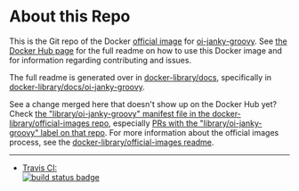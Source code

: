 # About this Repo

This is the Git repo of the Docker [official image](https://docs.docker.com/docker-hub/official_repos/) for [oi-janky-groovy](https://registry.hub.docker.com/_/oi-janky-groovy/). See [the Docker Hub page](https://registry.hub.docker.com/_/oi-janky-groovy/) for the full readme on how to use this Docker image and for information regarding contributing and issues.

The full readme is generated over in [docker-library/docs](https://github.com/docker-library/docs), specifically in [docker-library/docs/oi-janky-groovy](https://github.com/docker-library/docs/tree/master/oi-janky-groovy).

See a change merged here that doesn't show up on the Docker Hub yet? Check [the "library/oi-janky-groovy" manifest file in the docker-library/official-images repo](https://github.com/docker-library/official-images/blob/master/library/oi-janky-groovy), especially [PRs with the "library/oi-janky-groovy" label on that repo](https://github.com/docker-library/official-images/labels/library%2Foi-janky-groovy). For more information about the official images process, see the [docker-library/official-images readme](https://github.com/docker-library/official-images/blob/master/README.md).

---

-	[Travis CI:  
	![build status badge](https://img.shields.io/travis/docker-library/oi-janky-groovy/master.svg)](https://travis-ci.org/docker-library/oi-janky-groovy/branches)

<!-- THIS FILE IS GENERATED BY https://github.com/docker-library/docs/blob/master/generate-repo-stub-readme.sh -->
